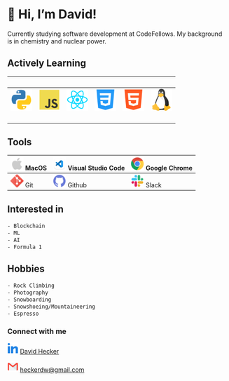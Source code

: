 #  👋   Hi, I’m David!

Currently studying software development at CodeFellows. 
My background is in chemistry and nuclear power.

##  Actively Learning
| ` ` | ` ` | ` ` | ` ` | ` ` | ` ` |
| ----------- | ----------- | ----------- | ----------- | ----------- | ----------- |
<img src="img/python.png" width=50/> | <img src="img/js.png" width=50/> | <img src="img/react.png" width=50/> | <img src="img/css.png" width=50/> | <img src="img/html.png" width=50/> | <img src="img/linux.png" width=50/> |
| ` ` | ` ` | ` ` | ` ` | ` ` | ` ` |

## Tools


| <img src="img/apple.png" width=30/> MacOS | <img src="img/vscode.png" width=30/> Visual Studio Code | <img src="img/chrome.png" width=30/> Google Chrome |
| ----------- | ----------- | ----------- |
| <img src="img/git.png" width=30/> Git | <img src="img/github.png" width=30/> Github | <img src="img/slack.png" width=30/> Slack |


## Interested in

    - Blockchain
    - ML
    - AI
    - Formula 1

## Hobbies

    - Rock Climbing
    - Photography
    - Snowboarding
    - Snowshoeing/Mountaineering
    - Espresso

### Connect with me

   <img src="img/linkedin.png" width=25/> [David Hecker](https://www.linkedin.com/in/david-hecker/)

  <img src="img/gmail.png" width=25/> heckerdw@gmail.com


<!---
heckerdavid/heckerdavid is a ✨ special ✨ repository because its `README.md` (this file) appears on your GitHub profile.
You can click the Preview link to take a look at your changes.
--->
